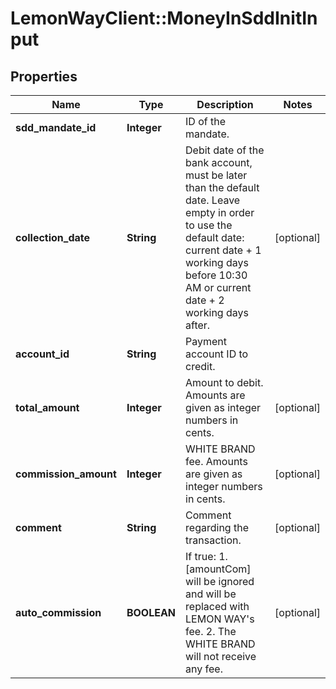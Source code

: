 # LemonWayClient::MoneyInSddInitInput

## Properties
Name | Type | Description | Notes
------------ | ------------- | ------------- | -------------
**sdd_mandate_id** | **Integer** | ID of the mandate. | 
**collection_date** | **String** | Debit date of the bank account, must be later than the default date.  Leave empty in order to use the default date: current date + 1 working days before 10:30 AM or current date + 2 working days after. | [optional] 
**account_id** | **String** | Payment account ID to credit. | 
**total_amount** | **Integer** | Amount to debit.  Amounts are given as integer numbers in cents. | [optional] 
**commission_amount** | **Integer** | WHITE BRAND fee.  Amounts are given as integer numbers in cents. | [optional] 
**comment** | **String** | Comment regarding the transaction. | [optional] 
**auto_commission** | **BOOLEAN** | If true:  1. [amountCom] will be ignored and will be replaced with LEMON WAY&#39;s fee.  2. The WHITE BRAND will not receive any fee. | [optional] 


